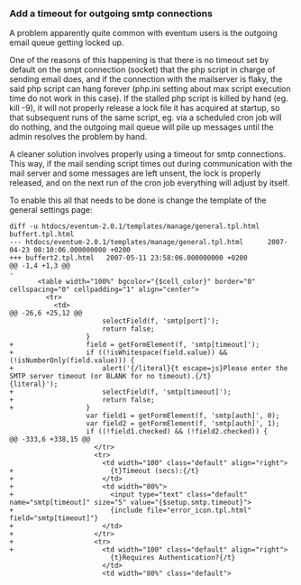 ### Add a timeout for outgoing smtp connections

A problem apparently quite common with eventum users is the outgoing email queue getting locked up.

One of the reasons of this happening is that there is no timeout set by default on the smpt connection (socket) that the php script in charge of sending email does, and if the connection with the mailserver is flaky, the said php script can hang forever (php.ini setting about max script execution time do not work in this case). If the stalled php script is killed by hand (eg. kill -9), it will not properly release a lock file it has acquired at startup, so that subsequent runs of the same script, eg. via a scheduled cron job will do nothing, and the outgoing mail queue will pile up messages until the admin resolves the problem by hand.

A cleaner solution involves properly using a timeout for smtp connections. This way, if the mail sending script times out during communication with the mail server and some messages are left unsent, the lock is properly released, and on the next run of the cron job everything will adjust by itself.

To enable this all that needs to be done is change the template of the general settings page:

    diff -u htdocs/eventum-2.0.1/templates/manage/general.tpl.html buffert.tpl.html
    --- htdocs/eventum-2.0.1/templates/manage/general.tpl.html      2007-04-23 08:10:06.000000000 +0200
    +++ buffert2.tpl.html   2007-05-11 23:58:06.000000000 +0200
    @@ -1,4 +1,3 @@
    -
           <table width="100%" bgcolor="{$cell_color}" border="0" cellspacing="0" cellpadding="1" align="center">
             <tr>
               <td>
    @@ -26,6 +25,12 @@
                           selectField(f, 'smtp[port]');
                           return false;
                       }
    +                  field = getFormElement(f, 'smtp[timeout]');
    +                  if ((!isWhitespace(field.value)) && (!isNumberOnly(field.value))) {
    +                      alert('{/literal}{t escape=js}Please enter the SMTP server timeout (or BLANK for no timeout).{/t}                         {literal}');
    +                      selectField(f, 'smtp[timeout]');
    +                      return false;
    +                  }
                       var field1 = getFormElement(f, 'smtp[auth]', 0);
                       var field2 = getFormElement(f, 'smtp[auth]', 1);
                       if ((!field1.checked) && (!field2.checked)) {
    @@ -333,6 +338,15 @@
                         </tr>
                         <tr>
                           <td width="100" class="default" align="right">
    +                        {t}Timeout (secs):{/t}
    +                      </td>
    +                      <td width="80%">
    +                        <input type="text" class="default" name="smtp[timeout]" size="5" value="{$setup.smtp.timeout}">
    +                        {include file="error_icon.tpl.html" field="smtp[timeout]"}
    +                      </td>
    +                    </tr>
    +                    <tr>
    +                      <td width="100" class="default" align="right">
                             {t}Requires Authentication?{/t} 
                           </td>
                           <td width="80%" class="default">